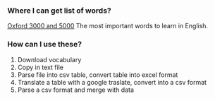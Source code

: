 <h3>Where I can get list of words?</h3>

[Oxford 3000 and 5000](https://www.oxfordlearnersdictionaries.com/wordlists/)
The most important words to learn in English.

<h3>How can I use these?</h3>

1) Download vocabulary
2) Copy in text file
3) Parse file into csv table, convert table into excel format
4) Translate a table with a google traslate, convert into a csv format
5) Parse a csv format and merge with data

